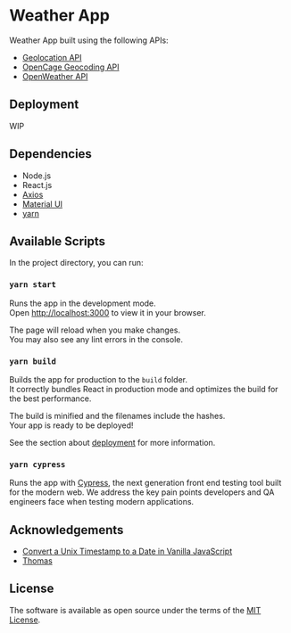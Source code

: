 # Weather App

Weather App built using the following APIs:
- [Geolocation API](https://developer.mozilla.org/en-US/docs/Web/API/Geolocation_API)
- [OpenCage Geocoding API](https://opencagedata.com/)
- [OpenWeather API](https://openweathermap.org/api)

## Deployment

WIP

## Dependencies

- Node.js
- React.js
- [Axios](https://axios-http.com/)
- [Material UI](https://mui.com/)
- [yarn](https://classic.yarnpkg.com/en/)

## Available Scripts

In the project directory, you can run:

### `yarn start`

Runs the app in the development mode.\
Open [http://localhost:3000](http://localhost:3000) to view it in your browser.

The page will reload when you make changes.\
You may also see any lint errors in the console.

### `yarn build`

Builds the app for production to the `build` folder.\
It correctly bundles React in production mode and optimizes the build for the best performance.

The build is minified and the filenames include the hashes.\
Your app is ready to be deployed!

See the section about [deployment](https://facebook.github.io/create-react-app/docs/deployment) for more information.

### `yarn cypress`

Runs the app with [Cypress](https://www.cypress.io/), the next generation front end testing tool built for the modern web. We address the key pain points developers and QA engineers face when testing modern applications.

## Acknowledgements

- [Convert a Unix Timestamp to a Date in Vanilla JavaScript](https://coderrocketfuel.com/article/convert-a-unix-timestamp-to-a-date-in-vanilla-javascript)
- [Thomas](https://github.com/tochman)

## License

The software is available as open source under the terms of the [MIT License](https://opensource.org/licenses/MIT).

